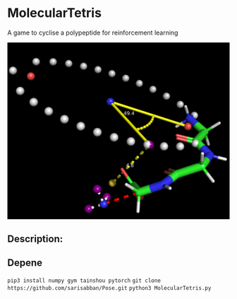 # MolecularTetris
A game to cyclise a polypeptide for reinforcement learning 

![Alt Text](image.png)

## Description:


## Depene
`pip3 install numpy gym tainshou pytorch`
`git clone https://github.com/sarisabban/Pose.git`
`python3 MolecularTetris.py`
